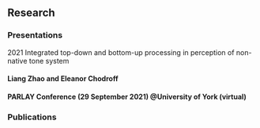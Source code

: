 ## Research

### Presentations

2021   Integrated top-down and bottom-up processing in perception of non-native tone system
#### Liang Zhao and Eleanor Chodroff
#### PARLAY Conference (29 September 2021) @University of York (virtual)

### Publications
